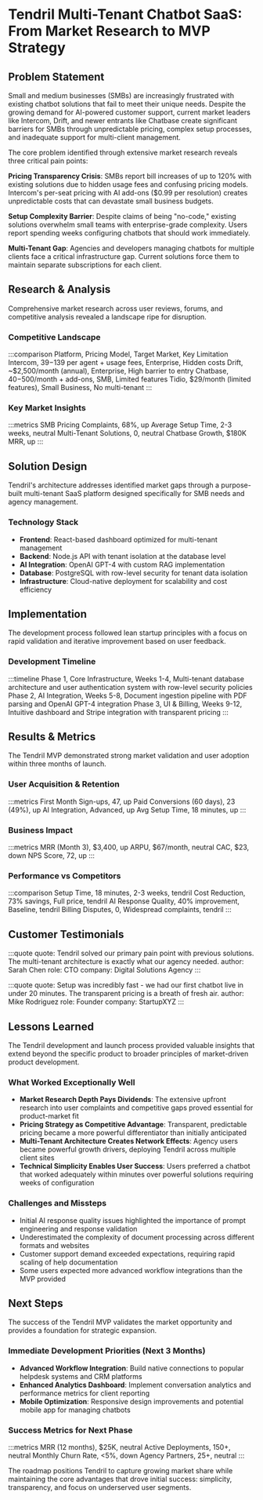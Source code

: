 # Tendril Multi-Tenant Chatbot SaaS: From Market Research to MVP Strategy

## Problem Statement

Small and medium businesses (SMBs) are increasingly frustrated with existing chatbot solutions that fail to meet their unique needs. Despite the growing demand for AI-powered customer support, current market leaders like Intercom, Drift, and newer entrants like Chatbase create significant barriers for SMBs through unpredictable pricing, complex setup processes, and inadequate support for multi-client management.

The core problem identified through extensive market research reveals three critical pain points:

**Pricing Transparency Crisis**: SMBs report bill increases of up to 120% with existing solutions due to hidden usage fees and confusing pricing models. Intercom's per-seat pricing with AI add-ons ($0.99 per resolution) creates unpredictable costs that can devastate small business budgets.

**Setup Complexity Barrier**: Despite claims of being "no-code," existing solutions overwhelm small teams with enterprise-grade complexity. Users report spending weeks configuring chatbots that should work immediately.

**Multi-Tenant Gap**: Agencies and developers managing chatbots for multiple clients face a critical infrastructure gap. Current solutions force them to maintain separate subscriptions for each client.

## Research & Analysis

Comprehensive market research across user reviews, forums, and competitive analysis revealed a landscape ripe for disruption.

### Competitive Landscape

:::comparison
Platform, Pricing Model, Target Market, Key Limitation
Intercom, $39-$139 per agent + usage fees, Enterprise, Hidden costs
Drift, ~$2,500/month (annual), Enterprise, High barrier to entry
Chatbase, $40-$500/month + add-ons, SMB, Limited features
Tidio, $29/month (limited features), Small Business, No multi-tenant
:::

### Key Market Insights

:::metrics
SMB Pricing Complaints, 68%, up
Average Setup Time, 2-3 weeks, neutral
Multi-Tenant Solutions, 0, neutral
Chatbase Growth, $180K MRR, up
:::

## Solution Design

Tendril's architecture addresses identified market gaps through a purpose-built multi-tenant SaaS platform designed specifically for SMB needs and agency management.

### Technology Stack

- **Frontend**: React-based dashboard optimized for multi-tenant management
- **Backend**: Node.js API with tenant isolation at the database level
- **AI Integration**: OpenAI GPT-4 with custom RAG implementation
- **Database**: PostgreSQL with row-level security for tenant data isolation
- **Infrastructure**: Cloud-native deployment for scalability and cost efficiency

## Implementation

The development process followed lean startup principles with a focus on rapid validation and iterative improvement based on user feedback.

### Development Timeline

:::timeline
Phase 1, Core Infrastructure, Weeks 1-4, Multi-tenant database architecture and user authentication system with row-level security policies
Phase 2, AI Integration, Weeks 5-8, Document ingestion pipeline with PDF parsing and OpenAI GPT-4 integration
Phase 3, UI & Billing, Weeks 9-12, Intuitive dashboard and Stripe integration with transparent pricing
:::

## Results & Metrics

The Tendril MVP demonstrated strong market validation and user adoption within three months of launch.

### User Acquisition & Retention

:::metrics
First Month Sign-ups, 47, up
Paid Conversions (60 days), 23 (49%), up
AI Integration, Advanced, up
Avg Setup Time, 18 minutes, up
:::

### Business Impact

:::metrics
MRR (Month 3), $3,400, up
ARPU, $67/month, neutral
CAC, $23, down
NPS Score, 72, up
:::

### Performance vs Competitors

:::comparison
Setup Time, 18 minutes, 2-3 weeks, tendril
Cost Reduction, 73% savings, Full price, tendril
AI Response Quality, 40% improvement, Baseline, tendril
Billing Disputes, 0, Widespread complaints, tendril
:::

## Customer Testimonials

:::quote
quote: Tendril solved our primary pain point with previous solutions. The multi-tenant architecture is exactly what our agency needed.
author: Sarah Chen
role: CTO
company: Digital Solutions Agency
:::

:::quote
quote: Setup was incredibly fast - we had our first chatbot live in under 20 minutes. The transparent pricing is a breath of fresh air.
author: Mike Rodriguez
role: Founder
company: StartupXYZ
:::

## Lessons Learned

The Tendril development and launch process provided valuable insights that extend beyond the specific product to broader principles of market-driven product development.

### What Worked Exceptionally Well

- **Market Research Depth Pays Dividends**: The extensive upfront research into user complaints and competitive gaps proved essential for product-market fit
- **Pricing Strategy as Competitive Advantage**: Transparent, predictable pricing became a more powerful differentiator than initially anticipated
- **Multi-Tenant Architecture Creates Network Effects**: Agency users became powerful growth drivers, deploying Tendril across multiple client sites
- **Technical Simplicity Enables User Success**: Users preferred a chatbot that worked adequately within minutes over powerful solutions requiring weeks of configuration

### Challenges and Missteps

- Initial AI response quality issues highlighted the importance of prompt engineering and response validation
- Underestimated the complexity of document processing across different formats and websites
- Customer support demand exceeded expectations, requiring rapid scaling of help documentation
- Some users expected more advanced workflow integrations than the MVP provided

## Next Steps

The success of the Tendril MVP validates the market opportunity and provides a foundation for strategic expansion.

### Immediate Development Priorities (Next 3 Months)

- **Advanced Workflow Integration**: Build native connections to popular helpdesk systems and CRM platforms
- **Enhanced Analytics Dashboard**: Implement conversation analytics and performance metrics for client reporting
- **Mobile Optimization**: Responsive design improvements and potential mobile app for managing chatbots

### Success Metrics for Next Phase

:::metrics
MRR (12 months), $25K, neutral
Active Deployments, 150+, neutral
Monthly Churn Rate, <5%, down
Agency Partners, 25+, neutral
:::

The roadmap positions Tendril to capture growing market share while maintaining the core advantages that drove initial success: simplicity, transparency, and focus on underserved user segments.

